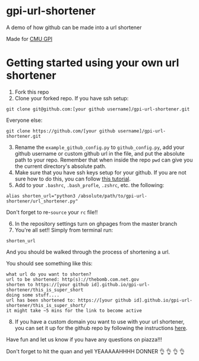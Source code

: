 # gpi-url-shortener
A demo of how github can be made into a url shortener

Made for [CMU GPI](http://cs.cmu.edu/~07131)

# Getting started using your own url shortener

1. Fork this repo
2. Clone your forked repo.
If you have ssh setup:
```
git clone git@github.com:[your github username]/gpi-url-shortener.git
```
Everyone else:
```
git clone https://github.com/[your github username]/gpi-url-shortener.git
```

3. Rename the `example_github_config.py` to `github_config.py`, add your github username or custom github url in the file, and put the absolute path to your repo. Remember that when inside the repo `pwd` can give you the current directory's absolute path.
4. Make sure that you have ssh keys setup for your github. If you are not sure how to do this, you can follow [this tutorial](https://www.youtube.com/watch?v=H5qNpRGB7Qw).
5. Add to your `.bashrc`, `.bash_profle`, `.zshrc`, etc. the following:

```
alias shorten_url="python3 /absolute/path/to/gpi-url-shortener/url_shortener.py"
```
Don't forget to re-`source` your `rc` file!!

6. In the repository settings turn on ghpages from the master branch
7. You're all set!! Simply from terminal run:
```
shorten_url
```
And you should be walked through the process of shortening a url.

You should see something like this:

```
what url do you want to shorten?
url to be shortened: http(s)://thebomb.com.net.gov
shorten to https://[your github id].github.io/gpi-url-shortener/this_is_super_short
doing some stuff....
url has been shortened to: https://[your github id].github.io/gpi-url-shortener/this_is_super_short/
it might take ~5 mins for the link to become active
```

8. If you have a custom domain you want to use with your url shortener, you can set it up for the github repo by following the instructions [here](https://help.github.com/en/articles/using-a-custom-domain-with-github-pages).

Have fun and let us know if you have any questions on piazza!!!

Don't forget to hit the quan and yell YEAAAAAHHHH DONNER :ok_hand: :ok_hand: :ok_hand: :ok_hand:
